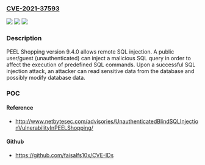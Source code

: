 ### [CVE-2021-37593](https://cve.mitre.org/cgi-bin/cvename.cgi?name=CVE-2021-37593)
![](https://img.shields.io/static/v1?label=Product&message=n%2Fa&color=blue)
![](https://img.shields.io/static/v1?label=Version&message=n%2Fa&color=blue)
![](https://img.shields.io/static/v1?label=Vulnerability&message=n%2Fa&color=brighgreen)

### Description

PEEL Shopping version 9.4.0 allows remote SQL injection. A public user/guest (unauthenticated) can inject a malicious SQL query in order to affect the execution of predefined SQL commands. Upon a successful SQL injection attack, an attacker can read sensitive data from the database and possibly modify database data.

### POC

#### Reference
- http://www.netbytesec.com/advisories/UnauthenticatedBlindSQLInjectionVulnerabilityInPEELShopping/

#### Github
- https://github.com/faisalfs10x/CVE-IDs


